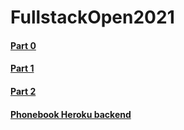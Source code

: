 # FullstackOpen2021

#### [Part 0](https://github.com/tsa-dom/FullstackOpen2021/tree/main/part0)
#### [Part 1](https://github.com/tsa-dom/FullstackOpen2021/tree/main/part1)
#### [Part 2](https://github.com/tsa-dom/FullstackOpen2021/tree/main/part2)

#### [Phonebook Heroku backend](https://secure-plains-61951.herokuapp.com/info)

